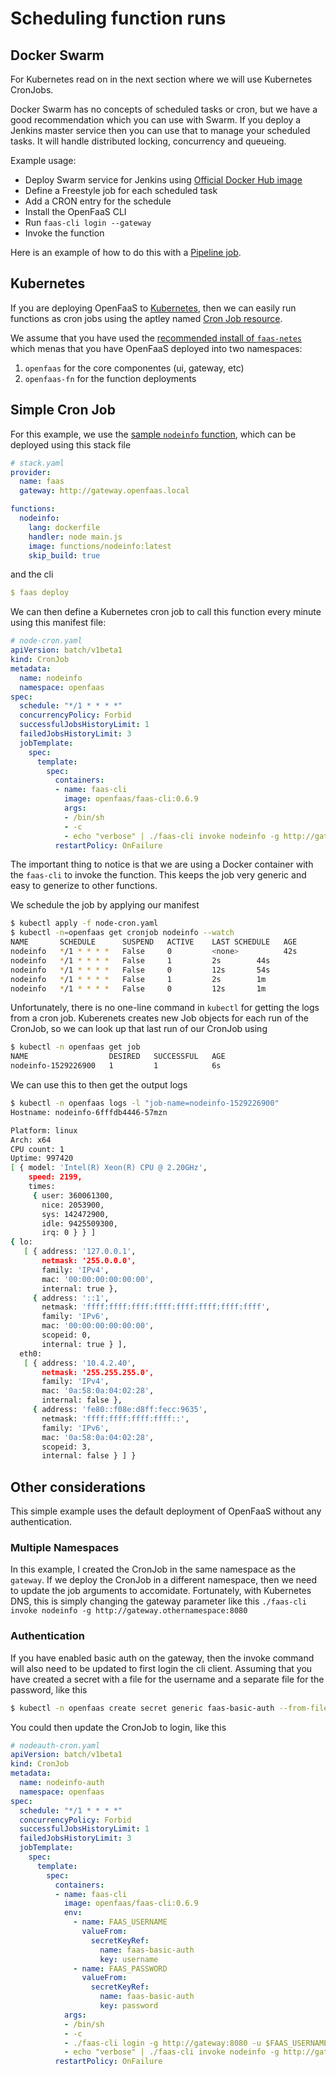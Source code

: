 # Scheduling function runs

## Docker Swarm

For Kubernetes read on in the next section where we will use Kubernetes CronJobs.

Docker Swarm has no concepts of scheduled tasks or cron, but we have a good recommendation which you can use with Swarm. If you deploy a Jenkins master service then you can use that to manage your scheduled tasks. It will handle distributed locking, concurrency and queueing.

Example usage:

* Deploy Swarm service for Jenkins using [Official Docker Hub image](https://hub.docker.com/r/jenkins/jenkins/)
* Define a Freestyle job for each scheduled task
* Add a CRON entry for the schedule
* Install the OpenFaaS CLI
* Run `faas-cli login --gateway`
* Invoke the function

Here is an example of how to do this with a [Pipeline job](https://gist.github.com/alexellis/dfa1b8790ac3d26614e342746c64cbc8).

## Kubernetes

If you are deploying OpenFaaS to [Kubernetes][k8s], then we can easily run functions as cron jobs using the aptley named [Cron Job resource][k8scron].

We assume that you have used the [recommended install of `faas-netes`][faasdeploy] which menas that you have OpenFaaS deployed into two namespaces:

1.  `openfaas` for the core componentes (ui, gateway, etc)
2.  `openfaas-fn` for the function deployments

## Simple Cron Job

For this example, we use the [sample `nodeinfo` function][nodeinfo], which can be deployed using this stack file

```yaml
# stack.yaml
provider:
  name: faas
  gateway: http://gateway.openfaas.local

functions:
  nodeinfo:
    lang: dockerfile
    handler: node main.js
    image: functions/nodeinfo:latest
    skip_build: true
```

and the cli

```yaml
$ faas deploy
```

We can then define a Kubernetes cron job to call this function every minute using this manifest file:

```yaml
# node-cron.yaml
apiVersion: batch/v1beta1
kind: CronJob
metadata:
  name: nodeinfo
  namespace: openfaas
spec:
  schedule: "*/1 * * * *"
  concurrencyPolicy: Forbid
  successfulJobsHistoryLimit: 1
  failedJobsHistoryLimit: 3
  jobTemplate:
    spec:
      template:
        spec:
          containers:
          - name: faas-cli
            image: openfaas/faas-cli:0.6.9
            args:
            - /bin/sh
            - -c
            - echo "verbose" | ./faas-cli invoke nodeinfo -g http://gateway:8080
          restartPolicy: OnFailure
```

The important thing to notice is that we are using a Docker container with the `faas-cli` to invoke the function. This keeps the job very generic and easy to generize to other functions.

We schedule the job by applying our manifest

```sh
$ kubectl apply -f node-cron.yaml
$ kubectl -n=openfaas get cronjob nodeinfo --watch
NAME       SCHEDULE      SUSPEND   ACTIVE    LAST SCHEDULE   AGE
nodeinfo   */1 * * * *   False     0         <none>          42s
nodeinfo   */1 * * * *   False     1         2s        44s
nodeinfo   */1 * * * *   False     0         12s       54s
nodeinfo   */1 * * * *   False     1         2s        1m
nodeinfo   */1 * * * *   False     0         12s       1m
```

Unfortunately, there is no one-line command in `kubectl` for getting the logs from a cron job. Kuberenets creates new Job objects for each run of the CronJob, so we can look up that last run of our CronJob using

```sh
$ kubectl -n openfaas get job
NAME                  DESIRED   SUCCESSFUL   AGE
nodeinfo-1529226900   1         1            6s
```

We can use this to then get the output logs

```sh
$ kubectl -n openfaas logs -l "job-name=nodeinfo-1529226900"
Hostname: nodeinfo-6fffdb4446-57mzn

Platform: linux
Arch: x64
CPU count: 1
Uptime: 997420
[ { model: 'Intel(R) Xeon(R) CPU @ 2.20GHz',
    speed: 2199,
    times:
     { user: 360061300,
       nice: 2053900,
       sys: 142472900,
       idle: 9425509300,
       irq: 0 } } ]
{ lo:
   [ { address: '127.0.0.1',
       netmask: '255.0.0.0',
       family: 'IPv4',
       mac: '00:00:00:00:00:00',
       internal: true },
     { address: '::1',
       netmask: 'ffff:ffff:ffff:ffff:ffff:ffff:ffff:ffff',
       family: 'IPv6',
       mac: '00:00:00:00:00:00',
       scopeid: 0,
       internal: true } ],
  eth0:
   [ { address: '10.4.2.40',
       netmask: '255.255.255.0',
       family: 'IPv4',
       mac: '0a:58:0a:04:02:28',
       internal: false },
     { address: 'fe80::f08e:d8ff:fecc:9635',
       netmask: 'ffff:ffff:ffff:ffff::',
       family: 'IPv6',
       mac: '0a:58:0a:04:02:28',
       scopeid: 3,
       internal: false } ] }
```

## Other considerations

This simple example uses the default deployment of OpenFaaS without any authentication.

### Multiple Namespaces

In this example, I created the CronJob in the same namespace as the `gateway`. If we deploy the CronJob in a different namespace, then we need to update the job arguments to accomidate. Fortunately, with Kubernetes DNS, this is simply changing the gateway parameter like this `./faas-cli invoke nodeinfo -g http://gateway.othernamespace:8080`

### Authentication

If you have enabled basic auth on the gateway, then the invoke command will also need to be updated to first login the cli client. Assuming that you have created a secret with a file for the username and a separate file for the password, like this

```sh
$ kubectl -n openfaas create secret generic faas-basic-auth --from-file=./username --from-file=./password
```

You could then update the CronJob to login, like this

```yaml
# nodeauth-cron.yaml
apiVersion: batch/v1beta1
kind: CronJob
metadata:
  name: nodeinfo-auth
  namespace: openfaas
spec:
  schedule: "*/1 * * * *"
  concurrencyPolicy: Forbid
  successfulJobsHistoryLimit: 1
  failedJobsHistoryLimit: 3
  jobTemplate:
    spec:
      template:
        spec:
          containers:
          - name: faas-cli
            image: openfaas/faas-cli:0.6.9
            env:
              - name: FAAS_USERNAME
                valueFrom:
                  secretKeyRef:
                    name: faas-basic-auth
                    key: username
              - name: FAAS_PASSWORD
                valueFrom:
                  secretKeyRef:
                    name: faas-basic-auth
                    key: password
            args:
            - /bin/sh
            - -c
            - ./faas-cli login -g http://gateway:8080 -u $FAAS_USERNAME -p $FAAS_PASSWORD
            - echo "verbose" | ./faas-cli invoke nodeinfo -g http://gateway:8080
          restartPolicy: OnFailure
```

[k8s]: https://kubernetes.io/ "Kubernetes"
[k8scron]: https://kubernetes.io/docs/concepts/workloads/controllers/cron-jobs/ "Kuberenetes CRON Jobs"
[k8sjob]: https://kubernetes.io/docs/concepts/workloads/controllers/cron-jobs/ "Kuberenetes Jobs"
[faasdeploy]: https://github.com/openfaas/faas-netes/tree/master/chart/openfaas#deploy-openfaas
[nodeinfo]: https://github.com/openfaas/faas/tree/master/sample-functions/NodeInfo
